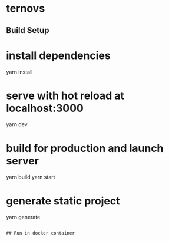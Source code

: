 # ternovs

## Build Setup

# install dependencies
yarn install

# serve with hot reload at localhost:3000
yarn dev

# build for production and launch server
yarn build
yarn start

# generate static project
yarn generate
```

## Run in docker container



